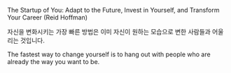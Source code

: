 The Startup of You: Adapt to the Future, Invest in Yourself, and Transform Your Career (Reid Hoffman)

자신을 변화시키는 가장 빠른 방법은 이미 자신이 원하는 모습으로 변한 사람들과 어울리는 것입니다.

The fastest way to change yourself is to hang out with people who are already the way you want to be.